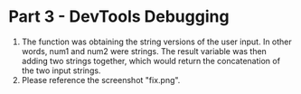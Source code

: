 
# Part 3 - DevTools Debugging

1. The function was obtaining the string versions of the user input. In other words, num1 and num2 were strings. The result variable was then adding two strings together, which would return the concatenation of the two input strings.
2. Please reference the screenshot "fix.png".